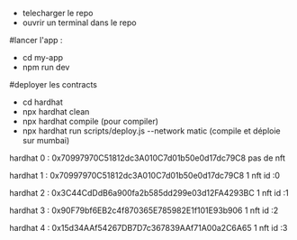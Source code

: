 - telecharger le repo
- ouvrir un terminal dans le repo

#lancer l'app :
- cd my-app
- npm run dev

#deployer les contracts
- cd hardhat
- npx hardhat clean
- npx hardhat compile (pour compiler)
- npx hardhat run scripts/deploy.js --network matic (compile et déploie sur mumbai)

hardhat 0 :
0x70997970C51812dc3A010C7d01b50e0d17dc79C8
pas de nft


hardhat 1 :
0x70997970C51812dc3A010C7d01b50e0d17dc79C8
1 nft
id :0

hardhat 2 :
0x3C44CdDdB6a900fa2b585dd299e03d12FA4293BC
1 nft
id :1

hardhat 3 :
0x90F79bf6EB2c4f870365E785982E1f101E93b906
1 nft
id :2

hardhat 4 :
0x15d34AAf54267DB7D7c367839AAf71A00a2C6A65
1 nft
id :3
